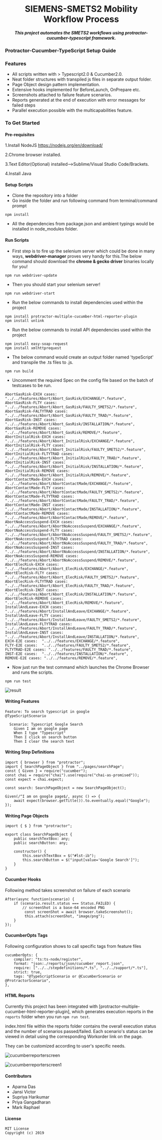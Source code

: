 <p> <strong><center><h1>SIEMENS-SMETS2 Mobility Workflow Process</h1></center></strong>
<p align="center">
<!--<img src= "./images/protractor-typescript-cucumber.png" height=300 alt="titleImage.png"/>-->
</p>

<p align="center">
   <i><strong>This project automates the SMETS2 workflows using protractor-cucumber-typescript framework.
</strong></i>
<p>

### Protractor-Cucumber-TypeScript Setup Guide   

### Features
* All scripts written with > Typescript2.0 & Cucumber2.0.
* Neat folder structures with transpiled js files in separate output folder.
* Page Object design pattern implementation.
* Extensive hooks implemented for BeforeLaunch, OnPrepare etc.
* Screenshots attached to failure feature scenarios.
* Reports generated at the end of execution with error messages for failed steps
* Parallel execution possible with the multicapabilities feature.

### To Get Started

#### Pre-requisites
1.Install NodeJS
https://nodejs.org/en/download/

2.Chrome browser installed.

3.Text Editor(Optional) installed-->Sublime/Visual Studio Code/Brackets.

4.Install Java

#### Setup Scripts
* Clone the repository into a folder
* Go inside the folder and run following command from terminal/command prompt
```
npm install 
```
* All the dependencies from package.json and ambient typings would be installed in node_modules folder.

#### Run Scripts

* First step is to fire up the selenium server which could be done in many ways,  **webdriver-manager** proves very handy for this.The below command should download the **chrome & gecko driver** binaries locally for you!
```
npm run webdriver-update
``` 
* Then you should start your selenium server!
```
npm run webdriver-start
```

* Run the below commands to install dependencies used within the project 
```
npm install protractor-multiple-cucumber-html-reporter-plugin
npm install unlink
```

* Run the below commands to install API dependencies used within the project 
```
npm install easy-soap-request
npm install xmlhttprequest
```

* The below command would create an output folder named 'typeScript' and transpile the .ts files to .js.
```
npm run build
```

* Uncomment the required Spec on the config file based on the batch of testcases to be run.
```
AbortGasRisk-EXCH cases: "../../features/Abort/Abort_GasRisk/EXCHANGE/*.feature",
AbortGasRisk-FLTY cases: "../../features/Abort/Abort_GasRisk/FAULTY_SMETS2/*.feature",
AbortGasRisk-FALTYTRAD cases: "../../features/Abort/Abort_GasRisk/FAULTY_TRAD/*.feature",
AbortGasRisk-INST cases: "../../features/Abort/Abort_GasRisk/INSTALLATION/*.feature",
AbortGasRisk-REMOVE cases: "../../features/Abort/Abort_GasRisk/REMOVE/*.feature",
AbortInitialRisk-EXCH cases: "../../features/Abort/Abort_InitialRisk/EXCHANGE/*.feature",
AbortInitialRisk-FLTY cases: "../../features/Abort/Abort_InitialRisk/FAULTY_SMETS2/*.feature",
AbortInitialRisk-FLTYTRAD cases: "../../features/Abort/Abort_InitialRisk/FAULTY_TRAD/*.feature",
AbortInitialRisk-INST cases: "../../features/Abort/Abort_InitialRisk/INSTALLATION/*.feature",
AbortInitialRisk-REMOVE cases: "../../features/Abort/Abort_InitialRisk/REMOVE/*.feature",
AbortContactMade-EXCH cases: "../../features/Abort/AbortContactMade/EXCHANGE/*.feature",
AbortContactMade-FLTY cases: "../../features/Abort/AbortContactMade/FAULTY_SMETS2/*.feature",
AbortContactMade-FLTYTRAD cases: "../../features/Abort/AbortContactMade/FAULTY_TRAD/*.feature",
AbortContactMade-INST cases: "../../features/Abort/AbortContactMade/INSTALLATION/*.feature",
AbortContactMade-REMOVE cases: "../../features/Abort/AbortContactMade/REMOVE/*.feature",
AbortNoAccessSuspend-EXCH cases: "../../features/Abort/AbortNoAccessSuspend/EXCHANGE/*.feature",
AbortNoAccessSuspend-FLTY cases: "../../features/Abort/AbortNoAccessSuspend/FAULTY_SMETS2/*.feature",
AbortNoAccessSuspend-FLTYTRAD cases: "../../features/Abort/AbortNoAccessSuspend/FAULTY_TRAD/*.feature",
AbortNoAccessSuspend-INST cases: "../../features/Abort/AbortNoAccessSuspend/INSTALLATION/*.feature",
AbortNoAccessSuspend-REMOVE cases: "../../features/Abort/AbortNoAccessSuspend/REMOVE/*.feature",
AbortElecRisk-EXCH cases: "../../features/Abort/Abort_ElecRisk/EXCHANGE/*.feature",
AbortElecRisk-FLTY cases: "../../features/Abort/Abort_ElecRisk/FAULTY_SMETS2/*.feature",
AbortElecRisk-FLTYTRAD cases: "../../features/Abort/Abort_ElecRisk/FAULTY_TRAD/*.feature",
AbortElecRisk-INST cases: "../../features/Abort/Abort_ElecRisk/INSTALLATION/*.feature",
AbortElecRisk-REMOVE cases: "../../features/Abort/Abort_ElecRisk/REMOVE/*.feature",
InstallAndLeave-EXCH cases: "../../features/Abort/InstallAndLeave/EXCHANGE/*.feature",
InstallAndLeave-FLTY cases: "../../features/Abort/InstallAndLeave/FAULTY_SMETS2/*.feature",
InstallAndLeave-FLTYTRAD cases: "../../features/Abort/InstallAndLeave/FAULTY_TRAD/*.feature",
InstallAndLeave-INST cases: "../../features/Abort/InstallAndLeave/INSTALLATION/*.feature",
EXCH-E2E cases:  "../../features/EXCHANGE/*.feature",
FLTY-E2E cases:  "../../features/FAULTY_SMETS2/*.feature",
FLTYTRAD-E2E cases: "../../features/FAULTY_TRAD/*.feature",
INST-E2E cases:  "../../features/INSTALLATION/*.feature",
REMOVE-E2E cases: "../../features/REMOVE/*.feature",
```

* Now just run the test command which launches the Chrome Browser and runs the scripts.
```
npm run test
```
![result](https://raw.githubusercontent.com/igniteram/protractor-cucumber-typescript/master/images/protractor-cucumber-typescript-result.gif)

#### Writing Features
```
Feature: To search typescript in google
@TypeScriptScenario

  Scenario: Typescript Google Search
    Given I am on google page
    When I type "Typescript"
    Then I click on search button
    Then I clear the search text
```
#### Writing Step Definitions
    
```
import { browser } from "protractor";
import { SearchPageObject } from "../pages/searchPage";
const { Given } = require("cucumber");
const chai = require("chai").use(require("chai-as-promised"));
const expect = chai.expect;

const search: SearchPageObject = new SearchPageObject();

Given(/^I am on google page$/, async () => {
    await expect(browser.getTitle()).to.eventually.equal("Google");
});
```

#### Writing Page Objects
```
import { $ } from "protractor";

export class SearchPageObject {
    public searchTextBox: any;
    public searchButton: any;

    constructor() {
        this.searchTextBox = $("#lst-ib");
        this.searchButton = $("input[value='Google Search']");
    }
}
```
#### Cucumber Hooks
Following method takes screenshot on failure of each scenario
```
After(async function(scenario) {
    if (scenario.result.status === Status.FAILED) {
        // screenShot is a base-64 encoded PNG
         const screenShot = await browser.takeScreenshot();
         this.attach(screenShot, "image/png");
    }
});
```
#### CucumberOpts Tags
Following configuration shows to call specific tags from feature files
```
cucumberOpts: {
    compiler: "ts:ts-node/register",
    format: "json:./reports/json/cucumber_report.json",
    require: ["../../stepdefinitions/*.ts", "../../support/*.ts"],
    strict: true,
    tags: "@TypeScriptScenario or @CucumberScenario or @ProtractorScenario",
},
```
#### HTML Reports
Currently this project has been integrated with [protractor-multiple-cucumber-html-reporter-plugin], which generates execution reports in the `reports` folder when you run `npm run test`.

index.html file within the reports folder contains the overall execution status and the number of scenarios passed/failed. Each scenario's status can be viewed in detail using the corresponding Workorder link on the page.

They can be customized according to user's specific needs.

![cucumberreporterscreen](https://raw.githubusercontent.com/JansiVictor/SiemensProject/Updated/images/cucumberReporter.PNG)
 
![cucumberreporterscreen1](https://raw.githubusercontent.com/JansiVictor/SiemensProject/Updated/images/cucumberReporter_1.png)

#### Contributors
* Aparna Das 
* Jansi Victor
* Supriya Harikumar
* Priya Gangadharan
* Mark Raphael

#### License
```   
MIT License
Copyright (c) 2019
```
